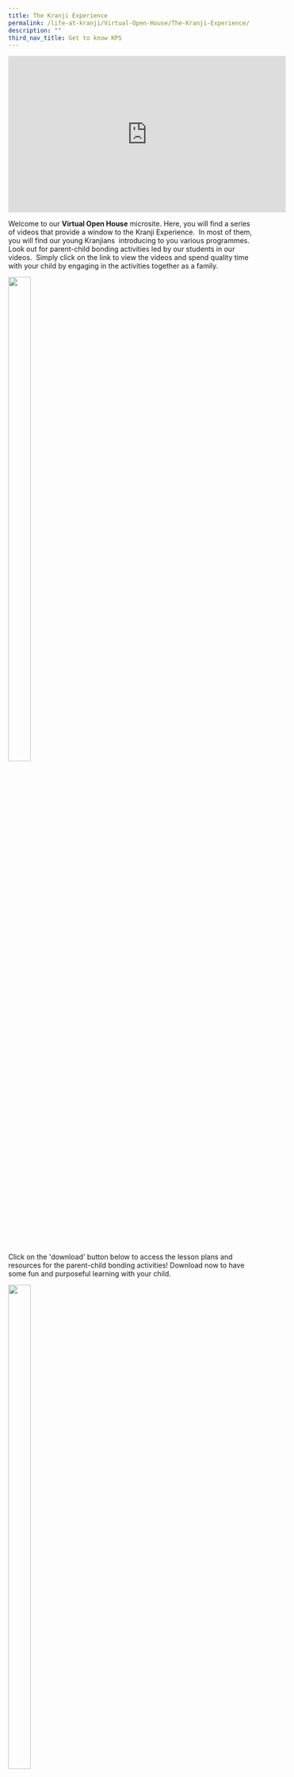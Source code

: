 ```yaml
---
title: The Kranji Experience
permalink: /life-at-kranji/Virtual-Open-House/The-Kranji-Experience/
description: ""
third_nav_title: Get to know KPS
---
```

<iframe width="560" height="315" src="https://www.youtube.com/embed/Of6zHY_nSAs" title="YouTube video player" frameborder="0" allow="accelerometer; autoplay; clipboard-write; encrypted-media; gyroscope; picture-in-picture" allowfullscreen=""></iframe>

Welcome to our&nbsp;**Virtual Open House**&nbsp;microsite. Here, you will find a series of videos that provide a window to the Kranji Experience.&nbsp; In most of them, you will find our young Kranjians&nbsp; introducing to you various programmes.&nbsp; Look out for parent-child bonding activities led by our students in our videos.&nbsp; Simply click on the link to view the videos and spend quality time with your child by engaging in the activities together as a family.  
  
  
<img style="width:30%;height:50%" src="/images/Life%20@%20Kranji/Virtual%20Open%20House/The%20Kranji%20Experience/Q1.jpg">

Click on the 'download' button below to access the lesson plans and resources for the parent-child bonding activities! Download now to have some fun and purposeful learning with your child.&nbsp; &nbsp;  
  
<img style="width:30%;height:50%" src="/images/Life%20@%20Kranji/Virtual%20Open%20House/The%20Kranji%20Experience/Download%20button.png">

[The Kranji Experience Hands on Activities\_Lesson Plans and Resources.pdf](/files/Life%20at%20Kranji/Virtual%20Open%20House/The%20Kranji%20Experience/The%20Kranji%20Experience%20Hands%20on%20Activities_Lesson%20Plans%20and%20Resources.pdf)&nbsp; &nbsp; &nbsp; &nbsp; &nbsp; &nbsp; &nbsp; &nbsp; &nbsp; &nbsp; &nbsp; &nbsp; &nbsp; &nbsp; &nbsp; &nbsp; &nbsp; &nbsp; &nbsp; &nbsp; &nbsp;  
  

 <img style="width:50%;height:50%" src="/images/Life%20@%20Kranji/Virtual%20Open%20House/The%20Kranji%20Experience/Q3.png">
 
**Junior Tinkering Programme**

The Junior Tinkering Programme (JTP) develops children in their critical and inventive thinking skills as they tinker on their mini projects. Through the JTP, students learn essential 21st Century skills such as programming and coding with Ozobot and Scratch Junior as well as build and create with Logo and Strawbees. Watch this video and spend some quality time with your child by building a dream playground together at home.

![](/images/Life%20@%20Kranji/Virtual%20Open%20House/The%20Kranji%20Experience/A1.png)

<iframe width="560" height="315" src="https://www.youtube.com/embed/Ve73KT46HCk" title="YouTube video player" frameborder="0" allow="accelerometer; autoplay; clipboard-write; encrypted-media; gyroscope; picture-in-picture" allowfullscreen=""></iframe>

**English Reading Programme**&nbsp;

Our reading programme focuses on the development and reinforcement of the key language skills (Reading, Oracy, Listening and Writing) through an enjoyment of the language and promotion of extensive reading. Students are exposed to a wide array of activities that are closely aligned to the STELLAR (Strategies for English Language Learning and Reading) programme to build a love for the language and master core language skills progressively. To develop a strong language foundation, students read, listen and view texts so that they can write about and discuss topics of relevance and interest to them. In addition, drama is used as a vehicle to complement the reading programme and to inject an element of fun in language learning. Such social engagement will encourage respectful, confident exchanges, as well as a love and enjoyment of the language that will greatly enhance the motivation to learn it.&nbsp;

  

An exciting reader’s theatre performance awaits you! Continue to immerse yourself in the story by following the video to make a chef’s hat and pizza toast with your child.&nbsp;

![](/images/Life%20@%20Kranji/Virtual%20Open%20House/The%20Kranji%20Experience/A2.png)

<iframe width="560" height="315" src="https://www.youtube.com/embed/wnOpKzzicmQ" title="YouTube video player" frameborder="0" allow="accelerometer; autoplay; clipboard-write; encrypted-media; gyroscope; picture-in-picture" allowfullscreen=""></iframe>

**Joyful Learners**

Find out more about our interesting and unique learning programmes that are designed to bring about authentic and purposeful learning.&nbsp;  

<iframe width="560" height="315" src="https://www.youtube.com/embed/IoaeNKzwcqA" title="YouTube video player" frameborder="0" allow="accelerometer; autoplay; clipboard-write; encrypted-media; gyroscope; picture-in-picture" allowfullscreen=""></iframe>

<img style="width:50%;height:50%" src="/images/Life%20@%20Kranji/Virtual%20Open%20House/The%20Kranji%20Experience/Q5.png">

**Character and Citizenship Education**

Character and Citizenship Education (CCE) at Kranji Primary School adopts an integrated approach to addressing our students’ development of values, character, social-emotional well-being and citizenship dispositions.&nbsp;&nbsp;The curriculum includes National Education (NE) events, experiential lessons in the classroom, Values in Action (VIA) activities, Co-curricular activities (CCAs), outdoor activities, Cyber Wellness and peer-support initiatives. We hope to create opportunities for students to develop leadership competencies, as well as a sense of belonging to their school community and the motivation to make a positive difference to self, each other and the wider community.&nbsp;  

Find out more about the character building and leadership development programmes we have in KPS!

<iframe width="560" height="315" src="https://www.youtube.com/embed/Rf5I5Xnu0Xk" title="YouTube video player" frameborder="0" allow="accelerometer; autoplay; clipboard-write; encrypted-media; gyroscope; picture-in-picture" allowfullscreen=""></iframe>
  
<img style="width:50%;height:50%" src="/images/Life%20@%20Kranji/Virtual%20Open%20House/The%20Kranji%20Experience/Q6.png">

**Applied Learning Programme**&nbsp;

The Applied Learning Programme (ALP) is specially designed to develop critical and&nbsp;inventive Kranjians.&nbsp;The programme runs through a 3-tiered Approach – Experience, Inquire and Hone, anchored by a strong foundation in Science and Math curriculum. Under the ‘Experience’ tier, the K-Maker programme engages students in the process of making. Students are able to&nbsp;design, experiment, build and invent their prototype with upcycling initiatives in the&nbsp;Makerspace room. Upcycling allows students to be creative as they reinvent unwanted materials and transform them into useful products. Let’s do our part to promote upcycling. Watch the video and learn how to make a paper wallet using a recyclable paper bag.&nbsp;

![](/images/Life%20@%20Kranji/Virtual%20Open%20House/The%20Kranji%20Experience/A3.png)  

<iframe width="560" height="315" src="https://www.youtube.com/embed/VBwDDzLzM6k" title="YouTube video player" frameborder="0" allow="accelerometer; autoplay; clipboard-write; encrypted-media; gyroscope; picture-in-picture" allowfullscreen=""></iframe> 

<img style="width:50%;height:50%" src="/images/Life%20@%20Kranji/Virtual%20Open%20House/The%20Kranji%20Experience/Q8.png">
  
  
**P4 1:1 Learning Experience**  
1:1 refers to one device for every student, where students will access learning through the device, both in and out of the classroom. By equipping students with an individual learning device in school, they are able to access the Internet and apps to complete online activities, document their learning progress and save their work across their subjects with ease.&nbsp;  
  
The main aim of the 1:1 Learning Experience is to enable our students to gain future-ready competencies. By redesigning how teachers teach and how students learn with technology, we strive to create a positive and impactful teaching and learning environment which encourages our students to:&nbsp;

1)&nbsp;take ownership of their learning&nbsp;

2) participate in collaborative learning and

3) extend their learning beyond the classroom.
&nbsp;
<iframe width="560" height="315" src="https://www.youtube.com/embed/yM4ZJyPLIgw" title="YouTube video player" frameborder="0" allow="accelerometer; autoplay; clipboard-write; encrypted-media; gyroscope; picture-in-picture" allowfullscreen=""></iframe>
  
<img style="width:50%;height:50%" src="/images/Life%20@%20Kranji/Virtual%20Open%20House/The%20Kranji%20Experience/Q9.png">

**Learning for Life Programme**&nbsp;

The Learning for Life Programme (LLP) seeks to nurture Champions in Life through Sports. Our students are exposed to various novelty sports and these sports experiences are complemented by a strong character education programme in the development of Kranjian Champions.

Do join our students for a short workout session at the end of the video!&nbsp;

![](/images/Life%20@%20Kranji/Virtual%20Open%20House/The%20Kranji%20Experience/A4.png)

<iframe width="560" height="315" src="https://www.youtube.com/embed/3m8Y9cSMXVA" title="YouTube video player" frameborder="0" allow="accelerometer; autoplay; clipboard-write; encrypted-media; gyroscope; picture-in-picture" allowfullscreen=""></iframe>


**Champions in Life**

Kranjian Champions are life-long learners who strive to:&nbsp;

*   Demonstrate resilience and adaptability in the pursuit of their goals
*   Take ownership of their learning
*   Communicate and collaborate effectively with others&nbsp;
*   Lead others and serve the community&nbsp;

<iframe width="560" height="315" src="https://www.youtube.com/embed/o7OGJx9FMGI" title="YouTube video player" frameborder="0" allow="accelerometer; autoplay; clipboard-write; encrypted-media; gyroscope; picture-in-picture" allowfullscreen=""></iframe>

#### **A Day in the Life of a P1 Kranjian**  


Wonder how a day of a P1 Kranjian looks like? Watch the video below to find out more!  
  
<iframe width="560" height="315" src="https://www.youtube.com/embed/VxonLbSyESs" title="YouTube video player" frameborder="0" allow="accelerometer; autoplay; clipboard-write; encrypted-media; gyroscope; picture-in-picture" allowfullscreen=""></iframe>